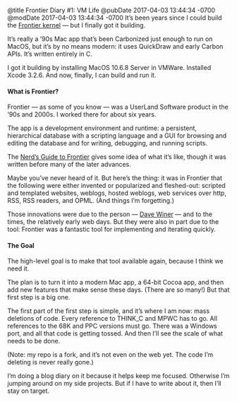 @title Frontier Diary #1: VM Life
@pubDate 2017-04-03 13:44:34 -0700
@modDate 2017-04-03 13:44:34 -0700
It’s been years since I could build the <a href="http://frontierkernel.org">Frontier kernel</a> — but I finally got it building.

It’s really a ’90s Mac app that’s been Carbonized just enough to run on MacOS, but it’s by no means modern: it uses QuickDraw and early Carbon APIs. It’s written entirely in C.

I got it building by installing MacOS 10.6.8 Server in VMWare. Installed Xcode 3.2.6. And now, finally, I can build and run it.

#### What is Frontier?

Frontier — as some of you know — was a UserLand Software product in the ’90s and 2000s. I worked there for about six years.

The app is a development environment and runtime: a persistent, hierarchical database with a scripting language and a GUI for browsing and editing the database and for writing, debugging, and running scripts.

The <a href="http://scripting.com/frontier/snippets/nerdsguide.html">Nerd’s Guide to Frontier</a> gives some idea of what it’s like, though it was written before many of the later advances.

Maybe you’ve never heard of it. But here’s the thing: it was in Frontier that the following were either invented or popularized and fleshed-out: scripted and templated websites, weblogs, hosted weblogs, web services over http, RSS, RSS readers, and OPML. (And things I’m forgetting.)

Those innovations were due to the person — <a href="http://scripting.com/">Dave Winer</a> — and to the times, the relatively early web days. But they were also in part due to the tool: Frontier was a fantastic tool for implementing and iterating quickly.

#### The Goal

The high-level goal is to make that tool available again, because I think we need it.

The plan is to turn it into a modern Mac app, a 64-bit Cocoa app, and then add new features that make sense these days. (There are so many!) But that first step is a big one.

The first part of the first step is simple, and it’s where I am now: mass deletions of code. Every reference to THINK_C and MPWC has to go. All references to the 68K and PPC versions must go. There was a Windows port, and all that code is getting tossed. And then I’ll see the scale of what needs to be done.

(Note: my repo is a fork, and it’s not even on the web yet. The code I’m deleting is never really gone.)

I’m doing a blog diary on it because it helps keep me focused. Otherwise I’m jumping around on my side projects. But if I have to write about it, then I’ll stay on target.
